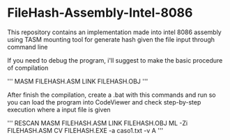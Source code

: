# FileHash-Assembly-Intel-8086
This repository contains an implementation made into intel 8086 assembly using TASM mounting tool for generate hash given the file input through command line

If you need to debug the program, i'll suggest to make the basic procedure of compilation

'''
MASM FILEHASH.ASM
LINK FILEHASH.OBJ
'''

After finish the compilation, create a .bat with this commands and run so you can load the program into CodeViewer and check step-by-step execution where a input file is given

'''
RESCAN
MASM FILEHASH.ASM
LINK FILEHASH.OBJ
ML -Zi FILEHASH.ASM
CV FILEHASH.EXE -a caso1.txt -v A
'''
